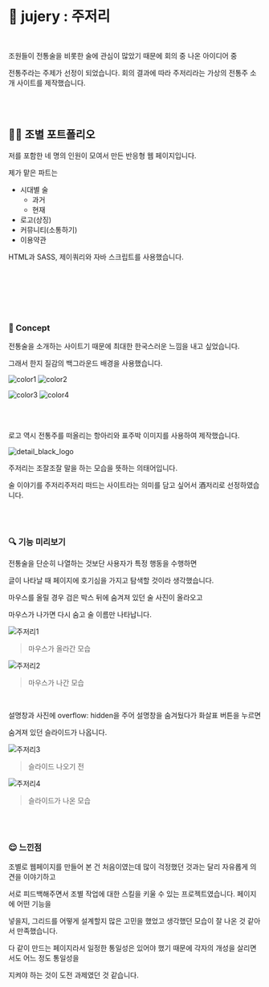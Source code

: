 #  :sake: jujery : 주저리

<br/>

조원들이 전통술을 비롯한 술에 관심이 많았기 때문에 회의 중 나온 아이디어 중

전통주라는 주제가 선정이 되었습니다. 회의 결과에 따라 주저리라는 가상의 전통주 소개 사이트를 제작했습니다. 

<br/><br/>

## :two_men_holding_hands::two_men_holding_hands: 조별 포트폴리오

저를 포함한 네 명의 인원이 모여서 만든 반응형 웹 페이지입니다.

제가 맡은 파트는 
- 시대별 술 
  - 과거
  - 현재
- 로고(상징)
- 커뮤니티(소통하기)
- 이용약관

HTML과 SASS, 제이쿼리와 자바 스크립트를 사용했습니다.

<br/><br/><br/><br/><br/>

### :eyes: Concept

전통술을 소개하는 사이트기 때문에 최대한 한국스러운 느낌을 내고 싶었습니다. 

그래서 한지 질감의 백그라운드 배경을 사용했습니다.

![color1](https://user-images.githubusercontent.com/114633681/214970898-97a8834b-66ac-4411-839c-4c5a61103880.png)
![color2](https://user-images.githubusercontent.com/114633681/214970859-eb960857-a333-4beb-9b6f-f6ff1d204284.png)

![color3](https://user-images.githubusercontent.com/114633681/214970912-ef46c543-9931-447f-911e-ab4d684f8c91.png)
![color4](https://user-images.githubusercontent.com/114633681/214970926-25e50ab2-c46d-4440-93b2-340b7bbafc5f.png)

<br/> <br/>

로고 역시 전통주를 떠올리는 항아리와 표주박 이미지를 사용하여 제작했습니다. 

![detail_black_logo](https://user-images.githubusercontent.com/114633681/214970823-2e1662e3-6d7f-44d2-a56e-c3dd8dd90cb7.png)

주저리는 조잘조잘 말을 하는 모습을 뜻하는 의태어입니다.

술 이야기를 주저리주저리 떠드는 사이트라는 의미를 담고 싶어서 酒저리로 선정하였습니다.

<br/><br/> 

### :mag: 기능 미리보기

전통술을 단순히 나열하는 것보단 사용자가 특정 행동을 수행하면 

글이 나타날 때 페이지에 호기심을 가지고 탐색할 것이라 생각했습니다.

마우스를 올릴 경우 검은 박스 뒤에 숨겨져 있던 술 사진이 올라오고 

마우스가 나가면 다시 숨고 술 이름만 나타납니다.

![주저리1](https://user-images.githubusercontent.com/114633681/214969212-1cd7975c-f61b-4710-be4f-c690f163e481.jpg)
> 마우스가 올라간 모습

![주저리2](https://user-images.githubusercontent.com/114633681/214969221-b76c6a2d-1741-4f4f-8cca-6d7da051288b.jpg)
> 마우스가 나간 모습

<br/>

설명창과 사진에 overflow: hidden을 주어 설명창을 숨겨뒀다가 화살표 버튼을 누르면 

숨겨져 있던 슬라이드가 나옵니다.

![주저리3](https://user-images.githubusercontent.com/114633681/214969227-7cdeacd8-1b90-4a44-b3b0-efb61d62f0bf.jpg)
> 슬라이드 나오기 전

![주저리4](https://user-images.githubusercontent.com/114633681/214969231-b6aa576c-26b5-4373-b002-e4af3fb8582f.jpg)
> 슬라이드가 나온 모습

<br/><br/>

### :relieved: 느낀점

조별로 웹페이지를 만들어 본 건 처음이였는데 많이 걱정했던 것과는 달리 자유롭게 의견을 이야기하고

서로 피드백해주면서 조별 작업에 대한 스킬을 키울 수 있는 프로젝트였습니다. 페이지에 어떤 기능을 

넣을지, 그리드를 어떻게 설계할지 많은 고민을 했었고 생각했던 모습이 잘 나온 것 같아서 만족했습니다.

다 같이 만드는 페이지라서 일정한 통일성은 있어야 했기 때문에 각자의 개성을 살리면서도 어느 정도 통일성을 

지켜야 하는 것이 도전 과제였던 것 같습니다.
